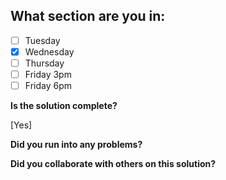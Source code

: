<!--
  CTP STUDENTS
  Use this pull request template to provide assignment submissions.
  If you plan on continuing to work on the code, you can open the
  pull request as a DRAFT. When done open the pull request.
-->

<!--
TITLE: Include your section in the pull request title
 -->

## What section are you in:

- [ ] Tuesday
- [X] Wednesday
- [ ] Thursday
- [ ] Friday 3pm
- [ ] Friday 6pm

**Is the solution complete?**

[Yes]

**Did you run into any problems?**

<!--
  I had a lot of trouble understanding the information in the given links but I was able to solve that by looking at other external resources.
-->

**Did you collaborate with others on this solution?**

<!--
  No, however I used a lot of resources from W3Schools: https://www.w3schools.com/howto/howto_css_rounded_images.asp
-->